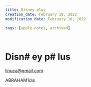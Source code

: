 ```yaml
---
title: Disney plus
creation_date: February 10, 2022
modification_date: February 10, 2022

tags: [apple-notes, archived]

---
```



# Disn# ey p# lus

linuca@gmail.com

ABRAHAM1dis
